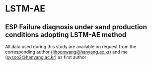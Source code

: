 # LSTM-AE
ESP Failure diagnosis under sand production conditions adopting LSTM-AE method
---
All data used during this study are available on request from the corresponding author (jihoonwang@hanyang.ac.kr) and me (sysoo2@hanyang.ac.kr) as first author
